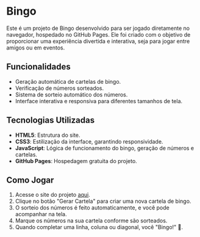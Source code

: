 # Bingo

Este é um projeto de Bingo desenvolvido para ser jogado diretamente no navegador, hospedado no GitHub Pages. Ele foi criado com o objetivo de proporcionar uma experiência divertida e interativa, seja para jogar entre amigos ou em eventos.


## Funcionalidades

- Geração automática de cartelas de bingo.
- Verificação de números sorteados.
- Sistema de sorteio automático dos números.
- Interface interativa e responsiva para diferentes tamanhos de tela.

## Tecnologias Utilizadas

- **HTML5**: Estrutura do site.
- **CSS3**: Estilização da interface, garantindo responsividade.
- **JavaScript**: Lógica de funcionamento do bingo, geração de números e cartelas.
- **GitHub Pages**: Hospedagem gratuita do projeto.

## Como Jogar

1. Acesse o site do projeto [aqui](https://isabelacarone.github.io/bingo/).
2. Clique no botão "Gerar Cartela" para criar uma nova cartela de bingo.
3. O sorteio dos números é feito automaticamente, e você pode acompanhar na tela.
4. Marque os números na sua cartela conforme são sorteados.
5. Quando completar uma linha, coluna ou diagonal, você "Bingo!" 🎉.


